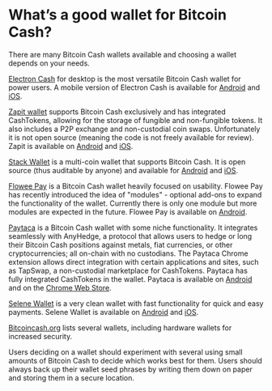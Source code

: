 # What’s a good wallet for Bitcoin Cash?


There are many Bitcoin Cash wallets available and choosing a wallet depends on your needs. 

[Electron Cash](https://electroncash.org/) for desktop is the most versatile Bitcoin Cash wallet for power users. A mobile version of Electron Cash is available for [Android](https://play.google.com/store/apps/details?id=org.electroncash.wallet) and [iOS](https://itunes.apple.com/us/app/electron-cash/id1359700089?ls=1&mt=8). 

[Zapit wallet](https://www.zapit.io/) supports Bitcoin Cash exclusively and has integrated CashTokens, allowing for the storage of fungible and non-fungible tokens. It also includes a P2P exchange and non-custodial coin swaps. Unfortunately it is not open source (meaning the code is not freely available for review). Zapit is available on [Android](https://play.google.com/store/apps/details?id=io.wallet.zapit&utm_source=zapit.io_website&pcampaignid=pcampaignidMKT-Other-global-all-co-prtnr-py-PartBadge-Mar2515-1) and [iOS](https://apps.apple.com/in/app/zapit-io/id1558433083). 

[Stack Wallet](https://stackwallet.com/) is a multi-coin wallet that supports Bitcoin Cash. It is open source (thus auditable by anyone) and available for [Android](https://play.google.com/store/apps/details?id=com.cypherstack.stackwallet) and [iOS](https://apps.apple.com/us/app/stack-wallet-by-cypher-stack/id1634811534).

[Flowee Pay](https://flowee.org/products/pay/) is a Bitcoin Cash wallet heavily focused on usability. Flowee Pay has recently introduced the idea of "modules" - optional add-ons to expand the functionality of the wallet. Currently there is only one module but more modules are expected in the future. Flowee Pay is available on [Android](https://play.google.com/store/apps/details?id=org.flowee.pay).

[Paytaca](https://www.paytaca.com/) is a Bitcoin Cash wallet with some niche functionality. It integrates seamlessly with AnyHedge, a protocol that allows users to hedge or long their Bitcoin Cash positions against metals, fiat currencies, or other cryptocurrencies; all on-chain with no custodians. The Paytaca Chrome extension allows direct integration with certain applications and sites, such as TapSwap, a non-custodial marketplace for CashTokens. Paytaca has fully integrated CashTokens in the wallet. Paytaca is available on [Android](https://play.google.com/store/apps/details?id=com.paytaca.app&pcampaignid=pcampaignidMKT-Other-global-all-co-prtnr-py-PartBadge-Mar2515-) and on the [Chrome Web Store](https://chrome.google.com/webstore/detail/paytaca/pakphhpnneopheifihmjcjnbdbhaaiaa).

[Selene Wallet](https://selene.cash/) is a very clean wallet with fast functionality for quick and easy payments. Selene Wallet is available on [Android](https://play.google.com/store/apps/details?id=cash.selene.app) and [iOS](https://apps.apple.com/app/selene-wallet-bitcoin-cash/id6449441422?platform=iphone).

[Bitcoincash.org](https://bitcoincash.org/#wallets) lists several wallets, including hardware wallets for increased security. 

Users deciding on a wallet should experiment with several using small amounts of Bitcoin Cash to decide which works best for them. Users should always back up their wallet seed phrases by writing them down on paper and storing them in a secure location.